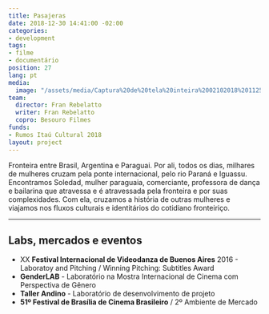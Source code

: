 ```yaml
---
title: Pasajeras
date: 2018-12-30 14:41:00 -02:00
categories:
- development
tags:
- filme
- documentário
position: 27
lang: pt
media:
  image: "/assets/media/Captura%20de%20tela%20inteira%2002102018%20112514.bmp"
team:
  director: Fran Rebelatto
  writer: Fran Rebelatto
  copro: Besouro Filmes
funds:
- Rumos Itaú Cultural 2018
layout: project
---
```


Fronteira entre Brasil, Argentina e Paraguai. Por ali, todos os dias, milhares de mulheres cruzam pela ponte internacional, pelo rio Paraná e Iguassu. Encontramos Soledad, mulher paraguaia, comerciante, professora de dança e bailarina que atravessa e é atravessada pela fronteira e por suas complexidades. Com ela, cruzamos a história de outras mulheres e viajamos nos fluxos culturais e identitários do cotidiano fronteiriço.

---

## Labs, mercados e eventos
* XX **Festival Internacional de Videodanza de Buenos Aires** 2016 - Laboratoy and Pitching /  Winning Pitching: Subtitles Award
* **GenderLAB** - Laboratório na Mostra Internacional de Cinema com Perspectiva de Gênero
* **Taller Andino** - Laboratório de desenvolvimento de projeto
* **51º Festival de Brasília de Cinema Brasileiro** / 2º Ambiente de Mercado
